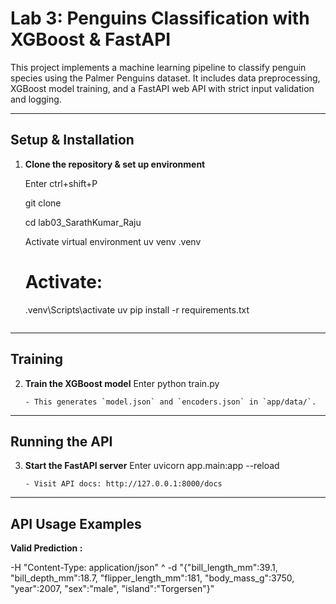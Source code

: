 
# Lab 3: Penguins Classification with XGBoost & FastAPI

This project implements a machine learning pipeline to classify penguin species using the Palmer Penguins dataset. It includes data preprocessing, XGBoost model training, and a FastAPI web API with strict input validation and logging.

---

## Setup & Installation

1. **Clone the repository & set up environment**
   
    Enter ctrl+shift+P
   
    git clone
   
    cd lab03_SarathKumar_Raju
   

    Activate virtual environment
    uv venv .venv
    # Activate:
    .venv\Scripts\activate
    uv pip install -r requirements.txt
    ```

---

## Training

2. **Train the XGBoost model**
    Enter 
    python train.py
    ```
    - This generates `model.json` and `encoders.json` in `app/data/`.

---

## Running the API

3. **Start the FastAPI server**
    Enter 
    uvicorn app.main:app --reload
    ```
    - Visit API docs: http://127.0.0.1:8000/docs

---

## API Usage Examples

**Valid Prediction :**

  -H "Content-Type: application/json" ^
  -d "{\"bill_length_mm\":39.1,
        \"bill_depth_mm\":18.7,
        \"flipper_length_mm\":181,
        \"body_mass_g\":3750,
        \"year\":2007,
        \"sex\":\"male\",
        \"island\":\"Torgersen\"}"
